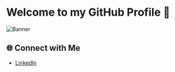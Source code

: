 # Welcome to my GitHub Profile 👋

![Banner](https://github.com/willburgir/willburgir/assets/68487952/d56bccc0-b6fb-4510-8431-7a57e3e113c0)


## 🌐 Connect with Me

- [LinkedIn](https://www.linkedin.com/in/bourgeois-william/)

